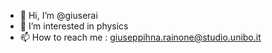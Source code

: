- 👋 Hi, I’m @giuserai
- 👀 I’m interested in physics
- 📫 How to reach me : giuseppihna.rainone@studio.unibo.it

<!---
giuserai/giuserai is a ✨ special ✨ repository because its `README.md` (this file) appears on your GitHub profile.
You can click the Preview link to take a look at your changes.
--->

